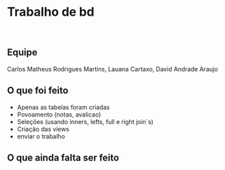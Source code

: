 # Trabalho de bd
</br>

## Equipe
Carlos Matheus Rodrigues Martins, Lauana Cartaxo, David Andrade Araujo

## O que foi feito


* Apenas as tabelas foram criadas
* Povoamento (notas, avalicao)
* Seleções (usando inners, lefts, full e right join´s)
* Criação das views
* enviar o trabalho

## O que ainda falta ser feito

</br>







